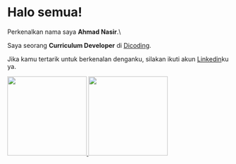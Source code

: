 # Halo semua! 

Perkenalkan nama saya **Ahmad Nasir**.\

Saya seorang **Curriculum Developer** di [Dicoding](https://www.dicoding.com/).

Jika kamu tertarik untuk berkenalan denganku, silakan ikuti akun [Linkedin](https://www.linkedin.com/in/ahmad-nasir-/)ku ya.

<p align="left">
<a href="https://github.com/gilangadhan">
  <img height="180em" src="https://github-readme-stats-eight-theta.vercel.app/api?username=gilangadhan&show_icons=true&theme=algolia&include_all_commits=true&count_private=true"/>
  <img height="180em" src="https://github-readme-stats-eight-theta.vercel.app/api/top-langs/?username=gilangadhan&layout=compact&langs_count=8&theme=algolia"/>
</a>
</p>

